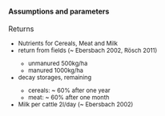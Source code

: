 <!-- .slide: data-background-image="resources/sim_setup/evan-dennis-75563.jpg" data-transition="slide" -->
#### Assumptions and parameters
Returns
<small>
<ul>
<li>Nutrients for Cereals, Meat and Milk</li>
<li>return from fields (~ Ebersbach 2002, Rösch 2011)</li>
<ul>
    <li>unmanured 500kg/ha</li>
    <li>manured 1000kg/ha</li>
</ul>
<li>decay storages, remaining</li>
<ul>
    <li>cereals: ~ 60% after one year</li>
    <li>meat: ~ 60% after one month</li>
</ul>
<li>Milk per cattle 2l/day (~ Ebersbach 2002)</li>
</ul>
</small>

<div class="dark-overlay"></div>
